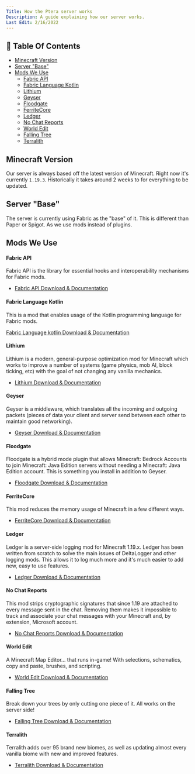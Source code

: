 ```yaml
---
Title: How the Ptera server works
Description: A guide explaining how our server works.
Last Edit: 2/16/2022
---
```


## 📖 Table Of Contents

* [Minecraft Version](#minecraft-version)
* [Server "Base"](#server-base)
* [Mods We Use]()
  * [Fabric API](#fabric-api)
  * [Fabric Language Kotlin](#fabric-language-kotlin)
  * [Lithium](#lithium)
  * [Geyser](#geyser)
  * [Floodgate](#floodgate) 
  * [FerriteCore](#ferritecore)
  * [Ledger](#ledger)
  * [No Chat Reports](#no-chat-reports)
  * [World Edit](#world-edit)
  * [Falling Tree](#falling-tree)
  * [Terralith](#terralith)

## Minecraft Version
Our server is always based off the latest version of Minecraft.
Right now it's currently `1.19.3`. Historically it takes around 2
weeks to for everything to be updated.

## Server "Base"

The server is currently using Fabric as the "base" of it.
This is different than Paper or Spigot. As we use mods instead of plugins.

## Mods We Use

#### Fabric API

Fabric API is the library for essential hooks 
and interoperability mechanisms for Fabric mods. 

* [Fabric API Download & Documentation](https://modrinth.com/mod/fabric-api)

#### Fabric Language Kotlin

This is a mod that enables usage of the Kotlin programming language for Fabric mods.

[Fabric Language kotlin Download & Documentation](https://modrinth.com/mod/fabric-language-kotlin)

#### Lithium

Lithium is a modern, general-purpose optimization mod 
for Minecraft which works to improve a 
number of systems (game physics, mob AI, block ticking, etc) 
with the goal of not changing any vanilla mechanics.

* [Lithium Download & Documentation](https://modrinth.com/mod/lithium)

#### Geyser

Geyser is a middleware, 
which translates all the incoming and
outgoing packets (pieces of data your client and server
send between each other to maintain good networking).

* [Geyser Download & Documentation](https://wiki.geysermc.org/geyser/using-geyser-with-consoles/)

#### Floodgate

Floodgate is a hybrid mode plugin that allows Minecraft: Bedrock Accounts to join Minecraft: Java Edition servers without needing a 
Minecraft: Java Edition account. 
This is something you install in addition to Geyser.

* [Floodgate Download & Documentation](https://github.com/GeyserMC/Floodgate)

#### FerriteCore

This mod reduces the memory usage of Minecraft 
in a few different ways.

* [FerriteCore Download & Documentation](https://modrinth.com/mod/ferrite-core)

#### Ledger

Ledger is a server-side logging mod for Minecraft 1.19.x. 
Ledger has been written from scratch to solve the main issues of 
DeltaLogger and other logging mods. 
This allows it to log much more and 
it's much easier to add new, easy to use features.

* [Ledger Download & Documentation](https://modrinth.com/mod/ledger)



#### No Chat Reports

This mod strips cryptographic signatures that since 1.19 are 
attached to every message sent in the chat. Removing them 
makes it impossible to track and associate your chat 
messages with your Minecraft and, 
by extension, Microsoft account.

* [No Chat Reports Download & Documentation](https://modrinth.com/mod/no-chat-reports)

#### World Edit

A Minecraft Map Editor... that runs in-game!
With selections, schematics, copy and paste, 
brushes, and scripting.

* [World Edit Download & Documentation](https://www.curseforge.com/minecraft/mc-mods/worldedit)

#### Falling Tree 

Break down your 
trees by only cutting one piece of it.
All works on the server side!

* [Falling Tree Download & Documentation](https://modrinth.com/mod/fallingtree)

#### Terralith

Terralith adds over 95 brand new biomes, 
as well as updating almost every vanilla 
biome with new and improved features.

* [Terralith Download & Documentation](https://modrinth.com/mod/terralith)






